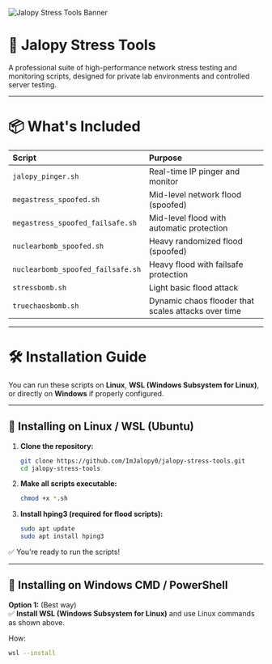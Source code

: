 ![Jalopy Stress Tools Banner](https://raw.githubusercontent.com/ImJalopy0/jalopy-stress-tools/main/A_digital_graphic_design_features_the_centered_tex.png)
# 🚀 Jalopy Stress Tools

A professional suite of high-performance network stress testing and monitoring scripts, designed for private lab environments and controlled server testing.

---

# 📦 What's Included

| Script | Purpose |
|:-------|:--------|
| `jalopy_pinger.sh` | Real-time IP pinger and monitor |
| `megastress_spoofed.sh` | Mid-level network flood (spoofed) |
| `megastress_spoofed_failsafe.sh` | Mid-level flood with automatic protection |
| `nuclearbomb_spoofed.sh` | Heavy randomized flood (spoofed) |
| `nuclearbomb_spoofed_failsafe.sh` | Heavy flood with failsafe protection |
| `stressbomb.sh` | Light basic flood attack |
| `truechaosbomb.sh` | Dynamic chaos flooder that scales attacks over time |

---

# 🛠 Installation Guide

You can run these scripts on **Linux**, **WSL (Windows Subsystem for Linux)**, or directly on **Windows** if properly configured.

---

## 📜 Installing on Linux / WSL (Ubuntu)

1. **Clone the repository:**
    ```bash
    git clone https://github.com/ImJalopy0/jalopy-stress-tools.git
    cd jalopy-stress-tools
    ```

2. **Make all scripts executable:**
    ```bash
    chmod +x *.sh
    ```

3. **Install hping3 (required for flood scripts):**
    ```bash
    sudo apt update
    sudo apt install hping3
    ```

✅ You're ready to run the scripts!

---

## 📜 Installing on Windows CMD / PowerShell

**Option 1:** (Best way)  
✅ **Install WSL (Windows Subsystem for Linux)** and use Linux commands as shown above.

How:
```bash
wsl --install
